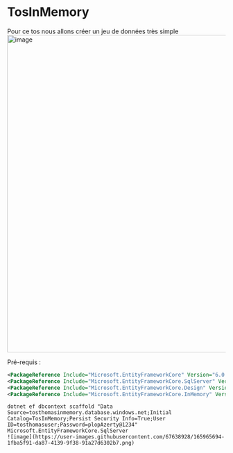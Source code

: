 # TosInMemory


Pour ce tos nous allons créer un jeu de données très simple
<img width="732" alt="image" src="https://user-images.githubusercontent.com/67638928/165962051-e561deeb-0fb0-4d14-af5b-9c45a5310a82.png">


Pré-requis :

```XML
<PackageReference Include="Microsoft.EntityFrameworkCore" Version="6.0.4" />
<PackageReference Include="Microsoft.EntityFrameworkCore.SqlServer" Version="6.0.4" />
<PackageReference Include="Microsoft.EntityFrameworkCore.Design" Version="6.0.4">
<PackageReference Include="Microsoft.EntityFrameworkCore.InMemory" Version="6.0.4" />
```


```
dotnet ef dbcontext scaffold "Data Source=tosthomasinmemory.database.windows.net;Initial Catalog=TosInMemory;Persist Security Info=True;User ID=tosthomasuser;Password=plopAzerty@1234" Microsoft.EntityFrameworkCore.SqlServer
![image](https://user-images.githubusercontent.com/67638928/165965694-1fba5f91-da87-4139-9f38-91a27d6302b7.png)




